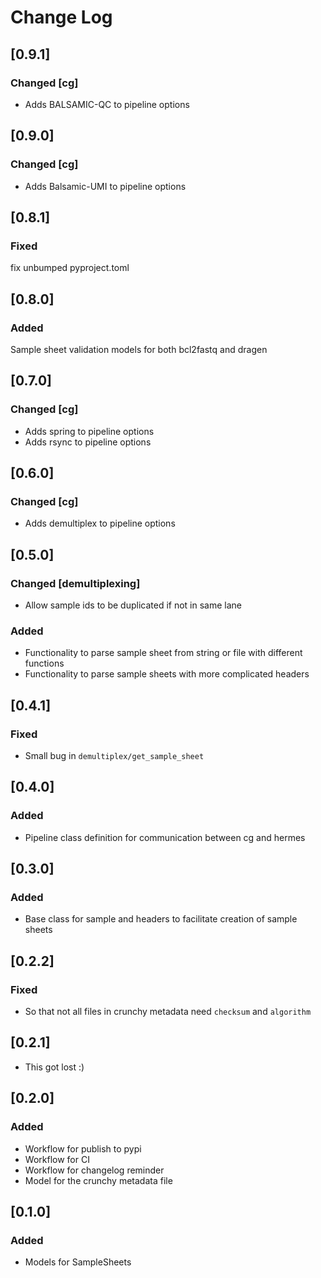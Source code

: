 # Change Log

<!---
All notable changes to this project will be documented in this file.
This project adheres to [Semantic Versioning](http://semver.org/).

About changelog [here](https://keepachangelog.com/en/1.0.0/)

Please add a new candidate release at the top after changing the latest one. Feel free to copy paste from the "squash and commit" box that gets generated when creating PRs

Try to use the following format:

## [x.x.x]
### Added
### Changed
### Fixed
-->

## [0.9.1]
### Changed [cg]
- Adds BALSAMIC-QC to pipeline options


## [0.9.0]
### Changed [cg]
- Adds Balsamic-UMI to pipeline options

## [0.8.1]
### Fixed
fix unbumped pyproject.toml

## [0.8.0]
### Added
Sample sheet validation models for both bcl2fastq and dragen

## [0.7.0]
### Changed [cg]
- Adds spring to pipeline options
- Adds rsync to pipeline options

## [0.6.0]
### Changed [cg]
- Adds demultiplex to pipeline options

## [0.5.0]
### Changed [demultiplexing]
- Allow sample ids to be duplicated if not in same lane

### Added
- Functionality to parse sample sheet from string or file with different functions
- Functionality to parse sample sheets with more complicated headers


## [0.4.1]
### Fixed
- Small bug in `demultiplex/get_sample_sheet`

## [0.4.0]
### Added
- Pipeline class definition for communication between cg and hermes

## [0.3.0]
### Added

- Base class for sample and headers to facilitate creation of sample sheets

## [0.2.2]
### Fixed

- So that not all files in crunchy metadata need `checksum` and `algorithm`

## [0.2.1]

- This got lost :)

## [0.2.0]
### Added

- Workflow for publish to pypi
- Workflow for CI
- Workflow for changelog reminder
- Model for the crunchy metadata file


## [0.1.0]
### Added
- Models for SampleSheets

